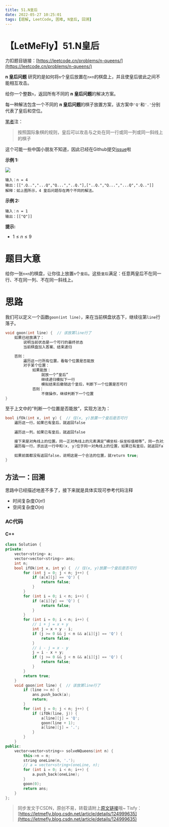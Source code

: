 ```yaml
---
title: 51.N皇后
date: 2022-05-27 10:25:01
tags: [题解, LeetCode, 困难, N皇后, 回溯]
---
```


# 【LetMeFly】51.N皇后

力扣题目链接：[https://leetcode.cn/problems/n-queens/](https://leetcode.cn/problems/n-queens/)

**n 皇后问题** 研究的是如何将```n```个皇后放置在```n×n```的棋盘上，并且使皇后彼此之间不能相互攻击。

给你一个整数```n```，返回所有不同的 **n 皇后问题**的解决方案。

每一种解法包含一个不同的 **n 皇后问题**的棋子放置方案，该方案中```'Q'```和```'.'```分别代表了皇后和空位。

<a href="https://letmefly.xyz" title="LetMeFly">笔者</a>注：

> 按照国际象棋的规则，皇后可以攻击与之处在同一行或同一列或同一斜线上的棋子

这个可能一些中国小朋友不知道，因此已经在Github提交[issue](https://github.com/LeetCode-Feedback/LeetCode-Feedback/issues/7434)啦

**示例 1:**

<img src="https://assets.leetcode.com/uploads/2020/11/13/queens.jpg">

```
输入：n = 4
输出：[[".Q..","...Q","Q...","..Q."],["..Q.","Q...","...Q",".Q.."]]
解释：如上图所示，4 皇后问题存在两个不同的解法。
```

**示例 2:**

```
输入：n = 1
输出：[["Q"]]
```

**提示:**

+ $1\leq n\leq 9$

# 题目大意

给你一张```n×n```的棋盘，让你往上放置```n```个```皇后```。这些```皇后```满足：任意两皇后不在同一行、不在同一列、不在同一斜线上。

# 思路

我们可以定义一个函数```goon(int line)```，来在当前棋盘状态下，继续往第```line```行落子。

```cpp
void goon(int line) {  // 该放第line行了
    如果已经放满了：
        说明当前状态是一个可行的最终状态
        当前棋盘加入答案、结束递归

    否则：
        遍历这一行所有位置，看每个位置是否能放
        对于某个位置：
            如果能放：
                就放一个“皇后”
                继续递归模拟下一行
                模拟结束后撤销这个皇后，判断下一个位置是否可行
            否则：
                不做操作，继续判断下一个位置
}
```

至于上文中的“判断一个位置是否能放”，实现方法为：

```cpp
bool ifOk(int x, int y) {  // 往(x, y)放置一个皇后是否可行
    遍历这一行，如果已有皇后，就返回false
    
    遍历这一列，如果已有皇后，就返回false

    接下来是对角线上的位置。同一正对角线上的元素满足“横坐标-纵坐标值相等”，同一负对角线上的元素满足“横坐标+纵坐标值相等”。
    遍历每一行，求出这一行中和(x, y)位于同一对角线上的位置，如果已有皇后，就返回false
    
    如果前面都没有返回false，说明这是一个合法的位置，就return true;
}
```

## 方法一：回溯

思路中已经描述地差不多了，接下来就是具体实现可参考代码注释

+ 时间复杂度$O(n!)$
+ 空间复杂度$O(n)$

### AC代码

#### C++

```cpp
class Solution {
private:
    vector<string> a;
    vector<vector<string>> ans;
    int n;
    bool ifOk(int x, int y) {  // 往(x, y)放置一个皇后是否可行
        for (int j = 0; j < n; j++) {
            if (a[x][j] == 'Q') {
                return false;
            }
        }
        for (int i = 0; i < n; i++) {
            if (a[i][y] == 'Q') {
                return false;
            }
        }
        for (int i = 0; i < n; i++) {
            // i + j = x + y
            int j = x + y - i;
            if (j >= 0 && j < n && a[i][j] == 'Q') {
                return false;
            }
            // i - j = x - y
            j = i - x + y;
            if (j >= 0 && j < n && a[i][j] == 'Q') {
                return false;
            }
        }
        return true;
    }
    void goon(int line) {  // 该放第line行了
        if (line >= n) {
            ans.push_back(a);
            return;
        }
        for (int j = 0; j < n; j++) {
            if (ifOk(line, j)) {
                a[line][j] = 'Q';
                goon(line + 1);
                a[line][j] = '.';
            }
        }
    }
public:
    vector<vector<string>> solveNQueens(int n) {
        this->n = n;
        string oneLine(n, '.');
        // a = vector<string>(oneLine, n);
        for (int i = 0; i < n; i++) {
            a.push_back(oneLine);
        }
        goon(0);
        return ans;
    }
};
```

> 同步发文于CSDN，原创不易，转载请附上[原文链接](https://blog.letmefly.xyz/2022/05/27/LeetCode%200051.N%E7%9A%87%E5%90%8E/)哦~
> Tisfy：[https://letmefly.blog.csdn.net/article/details/124999635](https://letmefly.blog.csdn.net/article/details/124999635)
